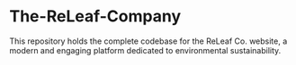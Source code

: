 # The-ReLeaf-Company
This repository holds the complete codebase for the ReLeaf Co. website, a modern and engaging platform dedicated to environmental sustainability.
